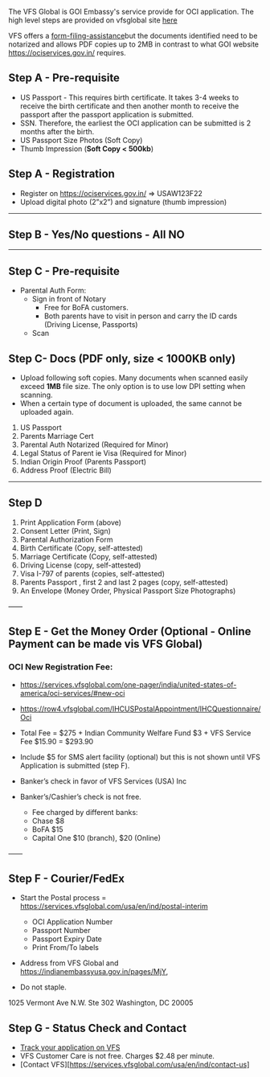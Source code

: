 
The VFS Global is GOI Embassy's service provide for OCI application. The high level steps are provided on vfsglobal site [here](https://services.vfsglobal.com/usa/en/ind/apply-oci-services)

VFS offers a [form-filing-assistance](https://vfs.mioot.com/forms/In/USA/FFS/)but the documents identified need to be notarized and allows PDF copies up to 2MB in contrast to what GOI website https://ociservices.gov.in/  requires.


## Step A - Pre-requisite

- US Passport - This requires birth certificate. It takes 3-4 weeks to receive the birth certificate and then another month to receive the passport after the passport application is submitted. 
- SSN. Therefore, the earliest the OCI application can be submitted is 2 months after the birth.
- US Passport Size Photos (Soft Copy)
- Thumb Impression (**Soft Copy < 500kb**)

## Step A - Registration

- Register on  https://ociservices.gov.in/ => USAW123F22
- Upload digital photo (2”x2”) and signature (thumb impression)

---

## Step B - Yes/No questions - All NO

---

## Step C - Pre-requisite

- Parental Auth Form: 
	- Sign in front of Notary 
		- Free for BoFA customers. 
		- Both parents have to visit in person and carry the ID cards (Driving License, Passports)
	- Scan

## Step C- Docs (PDF only, size < 1000KB only)

- Upload following soft copies. Many documents when scanned easily exceed **1MB** file size. The only option is to use low DPI setting when scanning.
- When a certain type of document is uploaded, the same cannot be uploaded again.

1. US Passport
2. Parents Marriage Cert
3. Parental Auth Notarized (Required for Minor)
4. Legal Status of Parent ie Visa (Required for Minor)
5. Indian Origin Proof (Parents Passport)
6. Address Proof (Electric Bill)

--- 

## Step D

1. Print Application Form (above)
2. Consent Letter (Print, Sign)
3. Parental Authorization Form
4. Birth Certificate (Copy, self-attested)
5. Marriage Certificate (Copy,  self-attested)
6. Driving License (copy,  self-attested)
7. Visa I-797 of parents (copies,  self-attested)
8. Parents Passport , first 2 and last 2 pages (copy,  self-attested)
9. An Envelope (Money Order, Physical Passport Size Photographs)

——

## Step E - Get the Money Order (Optional - Online Payment can be made vis VFS Global)

### OCI New Registration Fee: 

- https://services.vfsglobal.com/one-pager/india/united-states-of-america/oci-services/#new-oci
- https://row4.vfsglobal.com/IHCUSPostalAppointment/IHCQuestionnaire/Oci
- Total Fee = $275 + Indian Community Welfare Fund $3 + VFS Service Fee $15.90 = $293.90
- Include $5 for SMS alert facility (optional) but this is not shown until VFS Application is submitted (step F).

- Banker’s check in favor of VFS Services (USA) Inc
- Banker’s/Cashier’s check is not free. 
	
    - Fee charged by different banks: 
	- Chase $8
	- BoFA $15
	- Capital One $10 (branch), $20 (Online)

——

## Step F - Courier/FedEx 

- Start the Postal process = https://services.vfsglobal.com/usa/en/ind/postal-interim
	- OCI Application Number 
	- Passport Number 
	- Passport Expiry Date 
	- Print From/To labels

- Address from VFS Global and https://indianembassyusa.gov.in/pages/MjY,
- Do not staple.

> 
1025 Vermont Ave
N.W. Ste 302 
Washington, DC 20005


## Step G - Status Check and Contact

- [Track your application on VFS](https://visa.vfsglobal.com/usa/en/ind/track-application)
- VFS Customer Care is not free. Charges $2.48 per minute.
- [Contact VFS][https://services.vfsglobal.com/usa/en/ind/contact-us]
